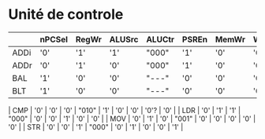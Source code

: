 # Unité de controle



|      | nPCSel | RegWr | ALUSrc | ALUCtr | PSREn | MemWr | WrSrc | RegSel | RegAff |
|------|--------|-------|--------|--------|-------|-------|-------|--------|--------|
| ADDi |   '0'  |  '1'  |   '1'  |  "000" |  '1'  |  '0'  |  '0'  |   '0'  |   '0'  |
| ADDr |   '0'  |  '1'  |   '0'  |  "000" |  '1'  |  '0'  |  '0'  |   '0'  |   '0'  |
| BAL  |   '1'  |  '0'  |   '0'  |  "---" |  '0'  |  '0'  |  '0'  |   '0'  |   '0'  |
| BLT  |   '1'  |  '0'  |   '0'  |  "---" |  '0'  |  '0'  |  '0'  |   '0'  |   '0'  |



| CMP  |   '0'  |  '0'  |   '0'  |  "010" |  '1'  |  '0'  |  '0'  |   '0'? |   '0'  |
| LDR  |   '0'  |  '1'  |   '1'  |  "000" |  '0'  |  '0'  |  '1'  |   '0'  |   '0'  |
| MOV  |   '0'  |  '1'  |   '0'  |  "001" |  '0'  |  '0'  |  '0'  |   '0'  |   '0'  |
| STR  |   '0'  |  '0'  |   '1'  |  "000" |  '0'  |  '1'  |  '0'  |   '0'  |   '1'  |
